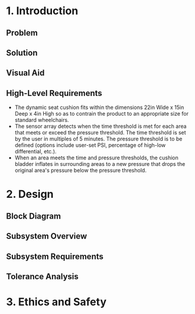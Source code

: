 # 1. Introduction

## Problem

## Solution

## Visual Aid

## High-Level Requirements

- The dynamic seat cushion fits within the dimensions 22in Wide x 15in Deep x 4in High so as to contrain the product to an appropriate size for standard wheelchairs.
- The sensor array detects when the time threshold is met for each area that meets or exceed the pressure threshold. The time threshold is set by the user in multiples of 5 minutes. The pressure threshold is to be defined (options include user-set PSI, percentage of high-low differential, etc.).
- When an area meets the time and pressure thresholds, the cushion bladder inflates in surrounding areas to a new pressure that drops the original area's pressure below the pressure threshold.

# 2. Design

## Block Diagram

## Subsystem Overview

## Subsystem Requirements

## Tolerance Analysis

# 3. Ethics and Safety
